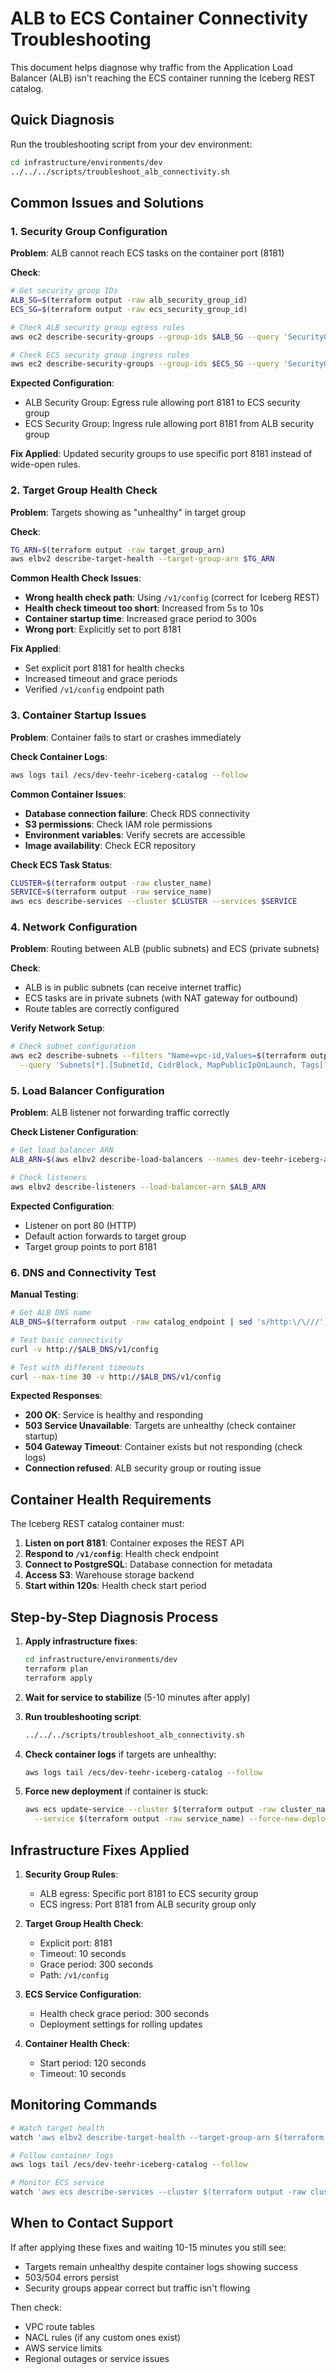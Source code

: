# ALB to ECS Container Connectivity Troubleshooting

This document helps diagnose why traffic from the Application Load Balancer (ALB) isn't reaching the ECS container running the Iceberg REST catalog.

## Quick Diagnosis

Run the troubleshooting script from your dev environment:

```bash
cd infrastructure/environments/dev
../../../scripts/troubleshoot_alb_connectivity.sh
```

## Common Issues and Solutions

### 1. Security Group Configuration

**Problem**: ALB cannot reach ECS tasks on the container port (8181)

**Check**:
```bash
# Get security group IDs
ALB_SG=$(terraform output -raw alb_security_group_id)
ECS_SG=$(terraform output -raw ecs_security_group_id)

# Check ALB security group egress rules
aws ec2 describe-security-groups --group-ids $ALB_SG --query 'SecurityGroups[0].IpPermissionsEgress[*]'

# Check ECS security group ingress rules  
aws ec2 describe-security-groups --group-ids $ECS_SG --query 'SecurityGroups[0].IpPermissions[*]'
```

**Expected Configuration**:
- ALB Security Group: Egress rule allowing port 8181 to ECS security group
- ECS Security Group: Ingress rule allowing port 8181 from ALB security group

**Fix Applied**: Updated security groups to use specific port 8181 instead of wide-open rules.

### 2. Target Group Health Check

**Problem**: Targets showing as "unhealthy" in target group

**Check**:
```bash
TG_ARN=$(terraform output -raw target_group_arn)
aws elbv2 describe-target-health --target-group-arn $TG_ARN
```

**Common Health Check Issues**:
- **Wrong health check path**: Using `/v1/config` (correct for Iceberg REST)
- **Health check timeout too short**: Increased from 5s to 10s  
- **Container startup time**: Increased grace period to 300s
- **Wrong port**: Explicitly set to port 8181

**Fix Applied**: 
- Set explicit port 8181 for health checks
- Increased timeout and grace periods
- Verified `/v1/config` endpoint path

### 3. Container Startup Issues

**Problem**: Container fails to start or crashes immediately

**Check Container Logs**:
```bash
aws logs tail /ecs/dev-teehr-iceberg-catalog --follow
```

**Common Container Issues**:
- **Database connection failure**: Check RDS connectivity
- **S3 permissions**: Check IAM role permissions
- **Environment variables**: Verify secrets are accessible
- **Image availability**: Check ECR repository

**Check ECS Task Status**:
```bash
CLUSTER=$(terraform output -raw cluster_name)
SERVICE=$(terraform output -raw service_name)
aws ecs describe-services --cluster $CLUSTER --services $SERVICE
```

### 4. Network Configuration

**Problem**: Routing between ALB (public subnets) and ECS (private subnets)

**Check**:
- ALB is in public subnets (can receive internet traffic)
- ECS tasks are in private subnets (with NAT gateway for outbound)
- Route tables are correctly configured

**Verify Network Setup**:
```bash
# Check subnet configuration
aws ec2 describe-subnets --filters "Name=vpc-id,Values=$(terraform output -raw vpc_id)" \
  --query 'Subnets[*].[SubnetId, CidrBlock, MapPublicIpOnLaunch, Tags[?Key==`Name`].Value[0]]' --output table
```

### 5. Load Balancer Configuration

**Problem**: ALB listener not forwarding traffic correctly

**Check Listener Configuration**:
```bash
# Get load balancer ARN
ALB_ARN=$(aws elbv2 describe-load-balancers --names dev-teehr-iceberg-alb --query 'LoadBalancers[0].LoadBalancerArn' --output text)

# Check listeners
aws elbv2 describe-listeners --load-balancer-arn $ALB_ARN
```

**Expected Configuration**:
- Listener on port 80 (HTTP)
- Default action forwards to target group
- Target group points to port 8181

### 6. DNS and Connectivity Test

**Manual Testing**:
```bash
# Get ALB DNS name
ALB_DNS=$(terraform output -raw catalog_endpoint | sed 's/http:\/\///')

# Test basic connectivity
curl -v http://$ALB_DNS/v1/config

# Test with different timeouts
curl --max-time 30 -v http://$ALB_DNS/v1/config
```

**Expected Responses**:
- **200 OK**: Service is healthy and responding
- **503 Service Unavailable**: Targets are unhealthy (check container startup)
- **504 Gateway Timeout**: Container exists but not responding (check logs)
- **Connection refused**: ALB security group or routing issue

## Container Health Requirements

The Iceberg REST catalog container must:

1. **Listen on port 8181**: Container exposes the REST API
2. **Respond to `/v1/config`**: Health check endpoint
3. **Connect to PostgreSQL**: Database connection for metadata
4. **Access S3**: Warehouse storage backend
5. **Start within 120s**: Health check start period

## Step-by-Step Diagnosis Process

1. **Apply infrastructure fixes**:
   ```bash
   cd infrastructure/environments/dev
   terraform plan
   terraform apply
   ```

2. **Wait for service to stabilize** (5-10 minutes after apply)

3. **Run troubleshooting script**:
   ```bash
   ../../../scripts/troubleshoot_alb_connectivity.sh
   ```

4. **Check container logs** if targets are unhealthy:
   ```bash
   aws logs tail /ecs/dev-teehr-iceberg-catalog --follow
   ```

5. **Force new deployment** if container is stuck:
   ```bash
   aws ecs update-service --cluster $(terraform output -raw cluster_name) \
     --service $(terraform output -raw service_name) --force-new-deployment
   ```

## Infrastructure Fixes Applied

1. **Security Group Rules**: 
   - ALB egress: Specific port 8181 to ECS security group
   - ECS ingress: Port 8181 from ALB security group only

2. **Target Group Health Check**:
   - Explicit port: 8181
   - Timeout: 10 seconds  
   - Grace period: 300 seconds
   - Path: `/v1/config`

3. **ECS Service Configuration**:
   - Health check grace period: 300 seconds
   - Deployment settings for rolling updates

4. **Container Health Check**:
   - Start period: 120 seconds
   - Timeout: 10 seconds

## Monitoring Commands

```bash
# Watch target health
watch 'aws elbv2 describe-target-health --target-group-arn $(terraform output -raw target_group_arn)'

# Follow container logs
aws logs tail /ecs/dev-teehr-iceberg-catalog --follow

# Monitor ECS service
watch 'aws ecs describe-services --cluster $(terraform output -raw cluster_name) --services $(terraform output -raw service_name)'
```

## When to Contact Support

If after applying these fixes and waiting 10-15 minutes you still see:
- Targets remain unhealthy despite container logs showing success
- 503/504 errors persist
- Security groups appear correct but traffic isn't flowing

Then check:
- VPC route tables
- NACL rules (if any custom ones exist)
- AWS service limits
- Regional outages or service issues